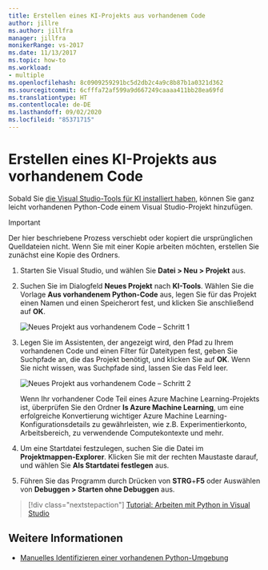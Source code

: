 ```yaml
---
title: Erstellen eines KI-Projekts aus vorhandenem Code
author: jillre
ms.author: jillfra
manager: jillfra
monikerRange: vs-2017
ms.date: 11/13/2017
ms.topic: how-to
ms.workload:
- multiple
ms.openlocfilehash: 8c0909259291bc5d2db2c4a9c8b87b1a0321d362
ms.sourcegitcommit: 6cfffa72af599a9d667249caaaa411bb28ea69fd
ms.translationtype: HT
ms.contentlocale: de-DE
ms.lasthandoff: 09/02/2020
ms.locfileid: "85371715"
---
```

# <a name="create-an-ai-project-from-existing-code"></a>Erstellen eines KI-Projekts aus vorhandenem Code

Sobald Sie [die Visual Studio-Tools für KI installiert haben](installation.md), können Sie ganz leicht vorhandenen Python-Code einem Visual Studio-Projekt hinzufügen.

> [!Important]
> Der hier beschriebene Prozess verschiebt oder kopiert die ursprünglichen Quelldateien nicht. Wenn Sie mit einer Kopie arbeiten möchten, erstellen Sie zunächst eine Kopie des Ordners.

1. Starten Sie Visual Studio, und wählen Sie **Datei > Neu > Projekt** aus.

2. Suchen Sie im Dialogfeld **Neues Projekt** nach **KI-Tools**. Wählen Sie die Vorlage **Aus vorhandenem Python-Code** aus, legen Sie für das Projekt einen Namen und einen Speicherort fest, und klicken Sie anschließend auf **OK**.

   ![Neues Projekt aus vorhandenem Code – Schritt 1](media/create-project-existing/new-ai-project.png)

3. Legen Sie im Assistenten, der angezeigt wird, den Pfad zu Ihrem vorhandenen Code und einen Filter für Dateitypen fest, geben Sie Suchpfade an, die das Projekt benötigt, und klicken Sie auf **OK**. Wenn Sie nicht wissen, was Suchpfade sind, lassen Sie das Feld leer.

   ![Neues Projekt aus vorhandenem Code – Schritt 2](media/create-project-existing/azurebatch-newproject.png)

   Wenn Ihr vorhandener Code Teil eines Azure Machine Learning-Projekts ist, überprüfen Sie den Ordner **Is Azure Machine Learning**, um eine erfolgreiche Konvertierung wichtiger Azure Machine Learning-Konfigurationsdetails zu gewährleisten, wie z.B. Experimentierkonto, Arbeitsbereich, zu verwendende Computekontexte und mehr.

4. Um eine Startdatei festzulegen, suchen Sie die Datei im **Projektmappen-Explorer**. Klicken Sie mit der rechten Maustaste darauf, und wählen Sie **Als Startdatei festlegen** aus.

5. Führen Sie das Programm durch Drücken von **STRG**+**F5** oder Auswählen von **Debuggen > Starten ohne Debuggen** aus.

> [!div class="nextstepaction"]
> [Tutorial: Arbeiten mit Python in Visual Studio](../python/tutorial-working-with-python-in-visual-studio-step-00-installation.md)

## <a name="see-also"></a>Weitere Informationen

- [Manuelles Identifizieren einer vorhandenen Python-Umgebung](../python/managing-python-environments-in-visual-studio.md#manually-identify-an-existing-environment)
